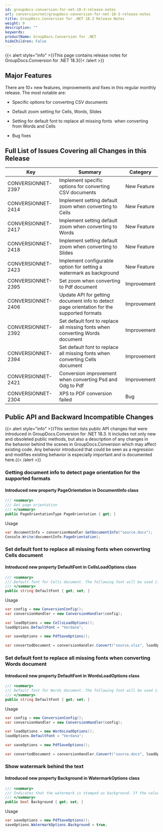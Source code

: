 ```yaml
---
id: groupdocs-conversion-for-net-18-3-release-notes
url: conversion/net/groupdocs-conversion-for-net-18-3-release-notes
title: GroupDocs.Conversion for .NET 18.3 Release Notes
weight: 9
description: ""
keywords: 
productName: GroupDocs.Conversion for .NET
hideChildren: False
---
```

{{< alert style="info" >}}This page contains release notes for GroupDocs.Conversion for .NET 18.3{{< /alert >}}

## Major Features

There are 10+ new features, improvements and fixes in this regular monthly release. The most notable are:

*   Specific options for converting CSV documents
    
*   Default zoom setting for Cells, Words, Slides
    
*   Setting for default font to replace all missing fonts  when converting from Words and Cells
*   Bug fixes
    

## Full List of Issues Covering all Changes in this Release

| Key | Summary | Category |
| --- | --- | --- |
| CONVERSIONNET-2397 | Implement specific options for converting CSV documents | New Feature |
| CONVERSIONNET-2414 | Implement setting default zoom when converting to Cells | New Feature |
| CONVERSIONNET-2417 | Implement setting default zoom when converting to Words | New Feature |
| CONVERSIONNET-2418 | Implement setting default zoom when converting to Slides | New Feature |
| CONVERSIONNET-2423 | Implement configurable option for setting a watermark as background | New Feature |
| CONVERSIONNET-2395 | Set zoom when converting to Pdf document | Improvement |
| CONVERSIONNET-2406 | Update API for getting document info to detect page orientation for the supported formats | Improvement |
| CONVERSIONNET-2392 | Set default font to replace all missing fonts when converting Words document | Improvement |
| CONVERSIONNET-2394 | Set default font to replace all missing fonts when converting Cells document | Improvement |
| CONVERSIONNET-2421 | Conversion improvement when converting Psd and Odg to Pdf | Improvement |
| CONVERSIONNET-2304 | XPS to PDF conversion failed | Bug |

## Public API and Backward Incompatible Changes

{{< alert style="info" >}}This section lists public API changes that were introduced in GroupDocs.Conversion for .NET 18.3. It includes not only new and obsoleted public methods, but also a description of any changes in the behavior behind the scenes in GroupDocs.Conversion which may affect existing code. Any behavior introduced that could be seen as a regression and modifies existing behavior is especially important and is documented here.{{< /alert >}}

### Getting document info to detect page orientation for the supported formats

#### Introduced new property PageOrientation in DocumentInfo class

```csharp
/// <summary>
/// Get page orientation
/// </summary>
public PageOrientationType PageOrientation { get; }
```

Usage

```csharp
var documentInfo = conversionHandler.GetDocumentInfo("source.docx");
Console.Write(documentInfo.PageOrientation);
```

### Set default font to replace all missing fonts when converting Cells document

#### Introduced new property DefaultFont in CellsLoadOptions class

```csharp
/// <summary>
/// Default font for Cells document. The following font will be used if a font is missing.
/// </summary>
public string DefaultFont { get; set; }
```

Usage

```csharp
var config = new ConversionConfig();
var conversionHandler = new ConversionHandler(config);
 
var loadOptions = new CellsLoadOptions();
loadOptions.DefaultFont = "Verdana";
 
var saveOptions = new PdfSaveOptions();
 
var convertedDocument = conversionHandler.Convert("source.xlsx", loadOptions, saveOptions);
```

### Set default font to replace all missing fonts when converting Words document

#### Introduced new property DefaultFont in WordsLoadOptions class

```csharp
/// <summary>
/// Default font for Words document. The following font will be used if a font is missing.
/// </summary>
public string DefaultFont { get; set; }
```

Usage

```csharp
var config = new ConversionConfig();
var conversionHandler = new ConversionHandler(config);
 
var loadOptions = new WordsLoadOptions();
loadOptions.DefaultFont = "Verdana";
 
var saveOptions = new PdfSaveOptions();
 
var convertedDocument = conversionHandler.Convert("source.docx", loadOptions, saveOptions);
```

### Show watermark behind the text

#### Introduced new property Background in WatermarkOptions class

```csharp
/// <summary>
/// Indicates that the watermark is stamped as background. If the value is true, the watermark is layed at the bottom. By default is false and the watermark is layed on top.
/// </summary>
public bool Background { get; set; }
```

Usage

```csharp
var saveOptions = new PdfSaveOptions();
saveOptions.WatermarkOptions.Background = true;
```
